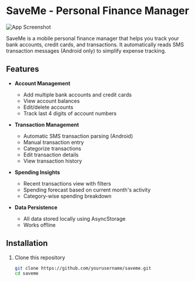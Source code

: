 # SaveMe - Personal Finance Manager

![App Screenshot](https://via.placeholder.com/300x600?text=SaveMe+Screenshot) <!-- Replace with actual screenshot -->

SaveMe is a mobile personal finance manager that helps you track your bank accounts, credit cards, and transactions. It automatically reads SMS transaction messages (Android only) to simplify expense tracking.

## Features

- **Account Management**
  - Add multiple bank accounts and credit cards
  - View account balances
  - Edit/delete accounts
  - Track last 4 digits of account numbers

- **Transaction Management**
  - Automatic SMS transaction parsing (Android)
  - Manual transaction entry
  - Categorize transactions
  - Edit transaction details
  - View transaction history

- **Spending Insights**
  - Recent transactions view with filters
  - Spending forecast based on current month's activity
  - Category-wise spending breakdown

- **Data Persistence**
  - All data stored locally using AsyncStorage
  - Works offline

## Installation

1. Clone this repository
   ```bash
   git clone https://github.com/yourusername/saveme.git
   cd saveme
